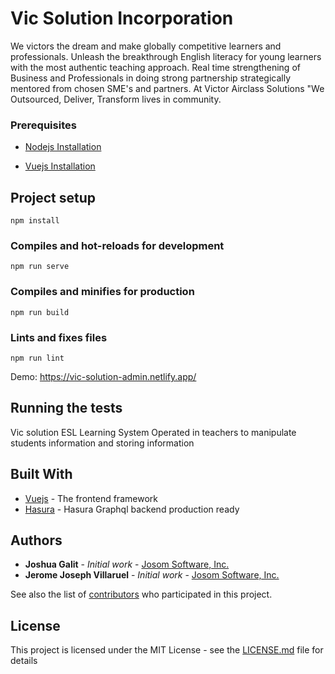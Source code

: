 # Vic Solution Incorporation

We victors the dream and make globally competitive learners and professionals. Unleash the breakthrough English literacy for young learners with the most authentic teaching approach. Real time strengthening of Business and Professionals in doing strong partnership strategically mentored from chosen SME's and partners. At Victor Airclass Solutions "We Outsourced, Deliver, Transform lives in community.

### Prerequisites

- [Nodejs Installation](https://nodejs.org/en/)

- [Vuejs Installation](https://vuejs.org/v2/guide/installation.html)

## Project setup
```
npm install
```

### Compiles and hot-reloads for development
```
npm run serve
```

### Compiles and minifies for production
```
npm run build
```

### Lints and fixes files
```
npm run lint
```

Demo: https://vic-solution-admin.netlify.app/

## Running the tests

Vic solution ESL Learning System Operated in teachers to manipulate students information and storing information


## Built With

* [Vuejs](https://vuejs.org/) - The frontend framework
* [Hasura](http://hasura.io/) - Hasura Graphql backend production ready


## Authors

* **Joshua Galit** - *Initial work* - [Josom Software, Inc.](https://github.com/acatzk)
* **Jerome Joseph Villaruel** - *Initial work* - [Josom Software, Inc.](https://github.com/veoscript)


See also the list of [contributors](https://github.com/acatzk/esl-learning-admin/graphs/contributors) who participated in this project.

## License

This project is licensed under the MIT License - see the [LICENSE.md](LICENSE.md) file for details